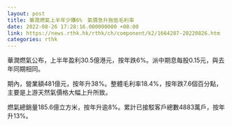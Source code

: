 ```yaml
---
layout: post
title: 華潤燃氣上半年少賺6%　氣價急升拖低毛利率
date: 2022-08-26 17:28:16.000000000 +08:00
link: https://news.rthk.hk/rthk/ch/component/k2/1664287-20220826.htm
categories: rthk
---
```


華潤燃氣公布，上半年盈利30.5億港元，按年跌6%。派中期息每股0.15元，與去年同期相同。

期內，營業額481億元，按年升38%。整體毛利率18.4%，按年跌7.6個百分點，主要是上游天然氣價格大幅上升所致。

燃氣總銷量185.6億立方米，按年升逾8%。累計已接駁客戶總數4883萬戶，按年升13%。
